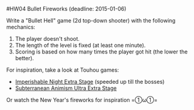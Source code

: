 #HW04 Bullet Fireworks  (deadline: 2015-01-06)

Write a "Bullet Hell" game (2d top-down shooter) with the following mechanics:

1. The player doesn't shoot.
2. The length of the level is fixed (at least one minute).
3. Scoring is based on how many times the player got hit (the lower the better).

For inspiration, take a look at Touhou games:

 * [Imperishable Night Extra Stage](https://www.youtube.com/watch?v=4Nb5Ohbt1Sg) (speeded up till the bosses)
 * [Subterranean Animism Ultra Extra Stage](https://www.youtube.com/watch?v=6o1pD4reRZE)

Or watch the New Year's fireworks for inspiration =①ω①=

